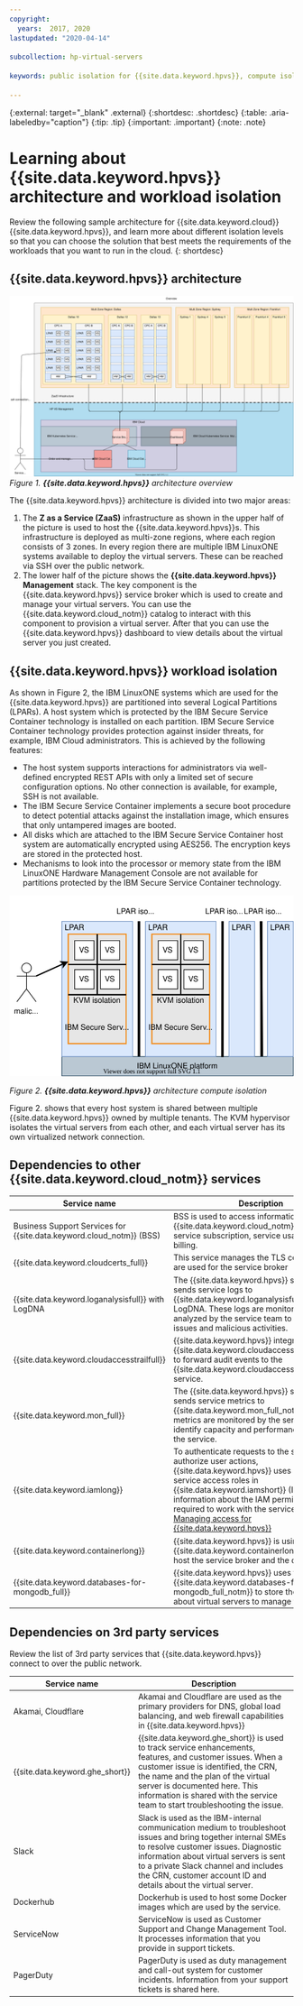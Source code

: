 ```yaml
---
copyright:
  years:  2017, 2020
lastupdated: "2020-04-14"

subcollection: hp-virtual-servers

keywords: public isolation for {{site.data.keyword.hpvs}}, compute isolation for {{site.data.keyword.hpvs}}, {{site.data.keyword.hpvs}} architecture, workload isolation in {{site.data.keyword.hpvs}}

---
```


{:external: target="_blank" .external}
{:shortdesc: .shortdesc}
{:table: .aria-labeledby="caption"}
{:tip: .tip}
{:important: .important}
{:note: .note}

# Learning about {{site.data.keyword.hpvs}} architecture and workload isolation

Review the following sample architecture for {{site.data.keyword.cloud}} {{site.data.keyword.hpvs}}, and learn more about different isolation levels so that you can choose the solution that best meets the requirements of the workloads that you want to run in the cloud.
{: shortdesc}

## {{site.data.keyword.hpvs}} architecture

![**{{site.data.keyword.hpvs}}** architecture](image/hpvs_architecture-overview.svg "**{{site.data.keyword.hpvs}}**  architecture overview")
*Figure 1. **{{site.data.keyword.hpvs}}** architecture overview*


The {{site.data.keyword.hpvs}} architecture is divided into two major areas:
1. The **Z as a Service (ZaaS)** infrastructure as shown in the upper half of the picture is used to host the {{site.data.keyword.hpvs}}s. This infrastructure is deployed as multi-zone regions, where each region consists of 3 zones. In every region there are multiple IBM LinuxONE systems available to deploy the virtual servers. These can be reached via SSH over the public network.
2. The lower half of the picture shows the **{{site.data.keyword.hpvs}} Management** stack. The key component is the {{site.data.keyword.hpvs}} service broker which is used to create and manage your virtual servers. You can use the {{site.data.keyword.cloud_notm}} catalog to interact with this component to provision a virtual server. After that you can use the {{site.data.keyword.hpvs}} dashboard to view details about the virtual server you just created.

## {{site.data.keyword.hpvs}} workload isolation
As shown in Figure 2, the IBM LinuxONE systems which are used for the {{site.data.keyword.hpvs}} are partitioned into several Logical Partitions (LPARs). A host system which is protected by the IBM Secure Service Container technology is installed on each partition. IBM Secure Service Container technology provides protection against insider threats, for example, IBM Cloud administrators. This is achieved by the following features:
* The host system supports interactions for administrators via well-defined encrypted REST APIs with only a limited set of secure configuration options. No other connection is available, for example, SSH is not available.
* The IBM Secure Service Container implements a secure boot procedure to detect potential attacks against the installation image, which ensures that only untampered images are booted.
* All disks which are attached to the IBM Secure Service Container host system are automatically encrypted using AES256. The encryption keys are stored in the protected host.
* Mechanisms to look into the processor or memory state from the IBM LinuxONE Hardware Management Console are not available for partitions protected by the IBM Secure Service Container technology.

![**{{site.data.keyword.hpvs}}** architecture](image/hpvs_architecture-isolation.svg "**{{site.data.keyword.hpvs}}**  architecture compute isolation")<br>

*Figure 2. **{{site.data.keyword.hpvs}}** architecture compute isolation*


Figure 2. shows that every host system is shared between multiple {{site.data.keyword.hpvs}} owned by multiple tenants. The KVM hypervisor isolates the virtual servers from each other, and each virtual server has its own virtualized network connection.

## Dependencies to other {{site.data.keyword.cloud_notm}} services
| Service name | Description|
| -----------|-------------------------------|
| Business Support Services for {{site.data.keyword.cloud_notm}} (BSS) | BSS is used to access information about the {{site.data.keyword.cloud_notm}} account, service subscription, service usage, and billing. |
| {{site.data.keyword.cloudcerts_full}} | This service manages the TLS certificates that are used for the service broker |
| {{site.data.keyword.loganalysisfull}} with LogDNA | The {{site.data.keyword.hpvs}} service broker sends service logs to {{site.data.keyword.loganalysisfull_notm}} with LogDNA. These logs are monitored and analyzed by the service team to detect service issues and malicious activities. |
| {{site.data.keyword.cloudaccesstrailfull}} | {{site.data.keyword.hpvs}} integrates with {{site.data.keyword.cloudaccesstrailfull_notm}} to forward audit events to the {{site.data.keyword.cloudaccesstrailfull_notm}} service. |
| {{site.data.keyword.mon_full}} | The {{site.data.keyword.hpvs}} service broker sends service metrics to {{site.data.keyword.mon_full_notm}}. These metrics are monitored by the service team to identify capacity and performance issues of the service. |
| {{site.data.keyword.iamlong}} | To authenticate requests to the service and authorize user actions, {{site.data.keyword.hpvs}} uses platform and service access roles in {{site.data.keyword.iamshort}} (IAM). For more information about the IAM permissions required to work with the service, see [Managing access for {{site.data.keyword.hpvs}}](/docs/hp-virtual-servers?topic=hp-virtual-servers-iam-hpvs) |
| {{site.data.keyword.containerlong}} | {{site.data.keyword.hpvs}} is using the {{site.data.keyword.containerlong_notm}} to host the service broker and the dashboard UI. |
| {{site.data.keyword.databases-for-mongodb_full}} | {{site.data.keyword.hpvs}} uses the {{site.data.keyword.databases-for-mongodb_full_notm}} to store the metadata about virtual servers to manage those. |


## Dependencies on 3rd party services

Review the list of 3rd party services that {{site.data.keyword.hpvs}} connect to over the public network.

| Service name | Description|
| -----------|-------------------------------|
| Akamai, Cloudflare | Akamai and Cloudflare are used as the primary providers for DNS, global load balancing, and web firewall capabilities in {{site.data.keyword.hpvs}} |
| {{site.data.keyword.ghe_short}} | {{site.data.keyword.ghe_short}} is used to track service enhancements, features, and customer issues. When a customer issue is identified, the CRN, the name and the plan of the virtual server is documented here. This information is shared with the service team to start troubleshooting the issue. |
| Slack | Slack is used as the IBM-internal communication medium to troubleshoot issues and bring together internal SMEs to resolve customer issues. Diagnostic information about virtual servers is sent to a private Slack channel and includes the CRN, customer account ID and details about the virtual server. |
| Dockerhub | Dockerhub is used to host some Docker images which are used by the service. |
| ServiceNow | ServiceNow is used as Customer Support and Change Management Tool. It processes information that you provide in support tickets. |
| PagerDuty | PagerDuty is used as duty management and call-out system for customer incidents. Information from your support tickets is shared here. |
